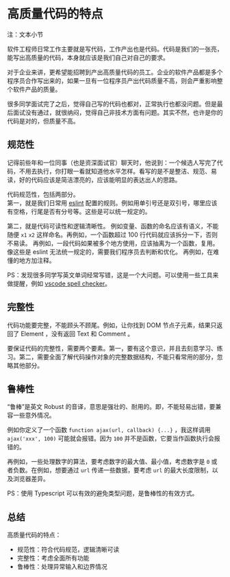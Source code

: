 # 高质量代码的特点

注：文本小节

软件工程师日常工作主要就是写代码，工作产出也是代码。代码是我们的一张亮，能写出高质量的代码，本身就应该是我们自己对自己的要求。

对于企业来讲，更希望能招聘到产出高质量代码的员工。企业的软件产品都是多个程序员合作写出来的，如果一旦有一位程序员产出代码质量不高，则会严重影响整个软件产品的质量。

很多同学面试完了之后，觉得自己写的代码也都对，正常执行也都没问题。但是最后面试没有通过，就很纳闷，觉得自己非技术方面有问题。其实不然，也许是你的代码是对的，但质量不高。

## 规范性

记得前些年和一位同事（也是资深面试官）聊天时，他说到：一个候选人写完了代码，不用去执行，你打眼一看就知道他水平怎样。看写的是不是整洁、规范、易读，好的代码应该是简洁漂亮的，应该能明显的表达出人的思路。

代码规范性，包括两部分。<br>
第一，就是我们日常用 [eslint](https://eslint.org/) 配置的规则。例如用单引号还是双引号，哪里应该有空格，行尾是否有分号等。这些是可以统一规定的。

第二，就是代码可读性和逻辑清晰性。
例如变量、函数的命名应该有语义，不能随便 `x1` `x2` 这样命名。再例如，一个函数超过 100 行代码就应该拆分一下，否则不易读。
再例如，一段代码如果被多个地方使用，应该抽离为一个函数，复用。像这些是 eslint 无法统一规定的，需要我们程序员去判断和优化。
再例如，在难懂的地方加注释。

PS：发现很多同学写英文单词经常写错，这是一个大问题。可以使用一些工具来做提醒，例如 [vscode spell checker](https://marketplace.visualstudio.com/items?itemName=streetsidesoftware.code-spell-checker)。

## 完整性

代码功能要完整，不能顾头不顾尾。例如，让你找到 DOM 节点子元素，结果只返回了 Element ，没有返回 Text 和 Comment 。

要保证代码的完整性，需要两个要素。第一，要有这个意识，并且去刻意学习、练习。第二，需要全面了解代码操作对象的完整数据结构，不能只看常用的部分，忽略其他部分。

## 鲁棒性

“鲁棒”是英文 Robust 的音译，意思是强壮的、耐用的。即，不能轻易出错，要兼容一些意外情况。

例如你定义了一个函数 `function ajax(url, callback) {...}` ，我这样调用 `ajax('xxx', 100)` 可能就会报错。因为 `100` 并不是函数，它要当作函数执行会报错的。

再例如，一些处理数字的算法，要考虑数字的最大值、最小值，考虑数字是 `0` 或者负数。在例如，想要通过 `url` 传递一些数据，要考虑 `url` 的最大长度限制，以及浏览器差异。

PS：使用 Typescript 可以有效的避免类型问题，是鲁棒性的有效方式。

## 总结

高质量代码的特点：
- 规范性：符合代码规范，逻辑清晰可读
- 完整性：考虑全面所有功能
- 鲁棒性：处理异常输入和边界情况
